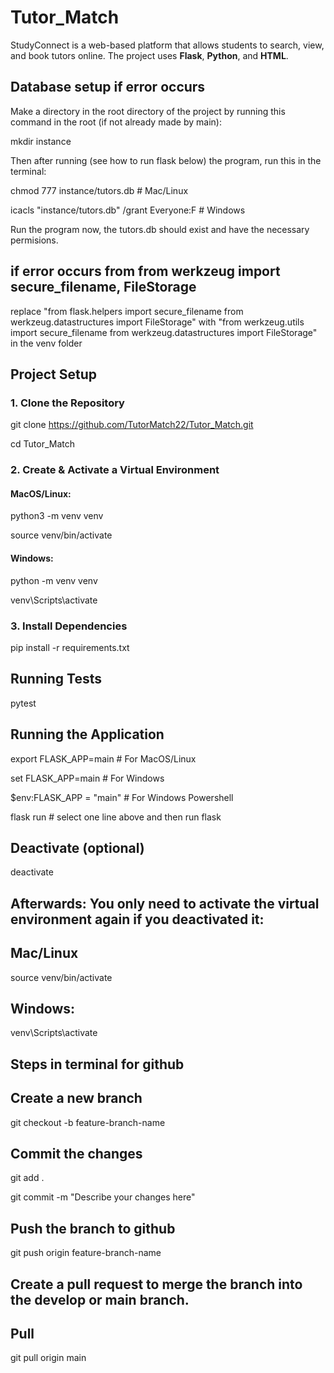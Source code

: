 # Tutor_Match
StudyConnect is a web-based platform that allows students to search, view, and book tutors online. The project uses **Flask**, **Python**, and **HTML**.

## Database setup if error occurs 
Make a directory in the root directory of the project by running this command in the root (if not already made by main):

mkdir instance

Then after running (see how to run flask below) the program, run this in the terminal:

chmod 777 instance/tutors.db    # Mac/Linux

icacls "instance/tutors.db" /grant Everyone:F   # Windows

Run the program now, the tutors.db should exist and have the necessary permisions.
## if error occurs from from werkzeug import secure_filename, FileStorage
replace "from flask.helpers import secure_filename
from werkzeug.datastructures import FileStorage" with "from werkzeug.utils import secure_filename
from werkzeug.datastructures import FileStorage" in the venv folder 

## Project Setup

### 1. Clone the Repository

git clone https://github.com/TutorMatch22/Tutor_Match.git

cd Tutor_Match

### 2. Create & Activate a Virtual Environment
#### MacOS/Linux:

python3 -m venv venv

source venv/bin/activate

#### Windows:

python -m venv venv

venv\Scripts\activate

### 3. Install Dependencies
pip install -r requirements.txt

## Running Tests
pytest

## Running the Application
export FLASK_APP=main  # For MacOS/Linux

set FLASK_APP=main     # For Windows

$env:FLASK_APP = "main" # For Windows Powershell

flask run   # select one line above and then run flask

## Deactivate (optional)
deactivate

## Afterwards: You only need to activate the virtual environment again if you deactivated it:
## Mac/Linux
source venv/bin/activate
## Windows:
venv\Scripts\activate



## Steps in terminal for github
## Create a new branch
git checkout -b feature-branch-name

## Commit the changes
git add .

git commit -m "Describe your changes here"


## Push the branch to github
git push origin feature-branch-name

## Create a pull request to merge the branch into the develop or main branch.

## Pull
git pull origin main
